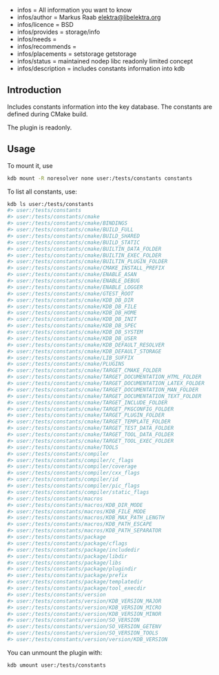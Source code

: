 - infos = All information you want to know
- infos/author = Markus Raab <elektra@libelektra.org>
- infos/licence = BSD
- infos/provides = storage/info
- infos/needs =
- infos/recommends =
- infos/placements = setstorage getstorage
- infos/status = maintained nodep libc readonly limited concept
- infos/description = includes constants information into kdb

## Introduction

Includes constants information into the key database. The constants are defined during CMake build.

The plugin is readonly.

## Usage

To mount it, use

```sh
kdb mount -R noresolver none user:/tests/constants constants
```

To list all constants, use:

```sh
kdb ls user:/tests/constants
#> user:/tests/constants
#> user:/tests/constants/cmake
#> user:/tests/constants/cmake/BINDINGS
#> user:/tests/constants/cmake/BUILD_FULL
#> user:/tests/constants/cmake/BUILD_SHARED
#> user:/tests/constants/cmake/BUILD_STATIC
#> user:/tests/constants/cmake/BUILTIN_DATA_FOLDER
#> user:/tests/constants/cmake/BUILTIN_EXEC_FOLDER
#> user:/tests/constants/cmake/BUILTIN_PLUGIN_FOLDER
#> user:/tests/constants/cmake/CMAKE_INSTALL_PREFIX
#> user:/tests/constants/cmake/ENABLE_ASAN
#> user:/tests/constants/cmake/ENABLE_DEBUG
#> user:/tests/constants/cmake/ENABLE_LOGGER
#> user:/tests/constants/cmake/GTEST_ROOT
#> user:/tests/constants/cmake/KDB_DB_DIR
#> user:/tests/constants/cmake/KDB_DB_FILE
#> user:/tests/constants/cmake/KDB_DB_HOME
#> user:/tests/constants/cmake/KDB_DB_INIT
#> user:/tests/constants/cmake/KDB_DB_SPEC
#> user:/tests/constants/cmake/KDB_DB_SYSTEM
#> user:/tests/constants/cmake/KDB_DB_USER
#> user:/tests/constants/cmake/KDB_DEFAULT_RESOLVER
#> user:/tests/constants/cmake/KDB_DEFAULT_STORAGE
#> user:/tests/constants/cmake/LIB_SUFFIX
#> user:/tests/constants/cmake/PLUGINS
#> user:/tests/constants/cmake/TARGET_CMAKE_FOLDER
#> user:/tests/constants/cmake/TARGET_DOCUMENTATION_HTML_FOLDER
#> user:/tests/constants/cmake/TARGET_DOCUMENTATION_LATEX_FOLDER
#> user:/tests/constants/cmake/TARGET_DOCUMENTATION_MAN_FOLDER
#> user:/tests/constants/cmake/TARGET_DOCUMENTATION_TEXT_FOLDER
#> user:/tests/constants/cmake/TARGET_INCLUDE_FOLDER
#> user:/tests/constants/cmake/TARGET_PKGCONFIG_FOLDER
#> user:/tests/constants/cmake/TARGET_PLUGIN_FOLDER
#> user:/tests/constants/cmake/TARGET_TEMPLATE_FOLDER
#> user:/tests/constants/cmake/TARGET_TEST_DATA_FOLDER
#> user:/tests/constants/cmake/TARGET_TOOL_DATA_FOLDER
#> user:/tests/constants/cmake/TARGET_TOOL_EXEC_FOLDER
#> user:/tests/constants/cmake/TOOLS
#> user:/tests/constants/compiler
#> user:/tests/constants/compiler/c_flags
#> user:/tests/constants/compiler/coverage
#> user:/tests/constants/compiler/cxx_flags
#> user:/tests/constants/compiler/id
#> user:/tests/constants/compiler/pic_flags
#> user:/tests/constants/compiler/static_flags
#> user:/tests/constants/macros
#> user:/tests/constants/macros/KDB_DIR_MODE
#> user:/tests/constants/macros/KDB_FILE_MODE
#> user:/tests/constants/macros/KDB_MAX_PATH_LENGTH
#> user:/tests/constants/macros/KDB_PATH_ESCAPE
#> user:/tests/constants/macros/KDB_PATH_SEPARATOR
#> user:/tests/constants/package
#> user:/tests/constants/package/cflags
#> user:/tests/constants/package/includedir
#> user:/tests/constants/package/libdir
#> user:/tests/constants/package/libs
#> user:/tests/constants/package/plugindir
#> user:/tests/constants/package/prefix
#> user:/tests/constants/package/templatedir
#> user:/tests/constants/package/tool_execdir
#> user:/tests/constants/version
#> user:/tests/constants/version/KDB_VERSION_MAJOR
#> user:/tests/constants/version/KDB_VERSION_MICRO
#> user:/tests/constants/version/KDB_VERSION_MINOR
#> user:/tests/constants/version/SO_VERSION
#> user:/tests/constants/version/SO_VERSION_GETENV
#> user:/tests/constants/version/SO_VERSION_TOOLS
#> user:/tests/constants/version/version/KDB_VERSION
```

You can unmount the plugin with:

```sh
kdb umount user:/tests/constants
```
